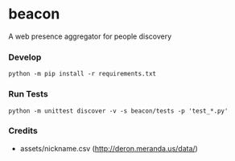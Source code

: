 # beacon
A web presence aggregator for people discovery

### Develop
`python -m pip install -r requirements.txt`

### Run Tests
`python -m unittest discover -v -s beacon/tests -p 'test_*.py'`

### Credits
* assets/nickname.csv (http://deron.meranda.us/data/)
